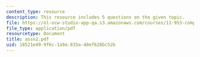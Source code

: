 ```yaml
---
content_type: resource
description: This resource includes 5 questions on the given topic.
file: https://ol-ocw-studio-app-qa.s3.amazonaws.com/courses/11-953-comparative-land-use-and-transportation-planning-spring-2006/18521e499f6c1a9a835a48ef628bc52b_assn2.pdf
file_type: application/pdf
resourcetype: Document
title: assn2.pdf
uid: 18521e49-9f6c-1a9a-835a-48ef628bc52b
---
```


